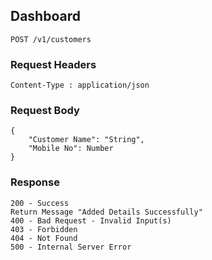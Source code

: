 ## Dashboard

```
POST /v1/customers
```

### Request Headers

```
Content-Type : application/json
```

<!-- (Input 1 for adding new customers) -->

### Request Body

```
{
    "Customer Name": "String",
    "Mobile No": Number
}
```

### Response

```
200 - Success
Return Message "Added Details Successfully"
400 - Bad Request - Invalid Input(s)
403 - Forbidden
404 - Not Found
500 - Internal Server Error
```
